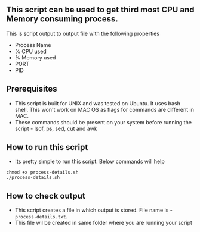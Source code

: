 ## This script can be used to get third most CPU and Memory consuming process.
This is script output to output file with the following properties
- Process Name 
- % CPU  used 
- % Memory used  
- PORT 
- PID

## Prerequisites
- This script is built for UNIX and was tested on Ubuntu. It uses bash shell. This won't work on MAC OS as flags for commands are different in MAC.
- These commands should be present on your system before running the script - lsof, ps, sed, cut and awk

## How to run this script
- Its pretty simple to run this script. Below commands will help
```
chmod +x process-details.sh
./process-details.sh
```

## How to check output
- This script creates a file in which output is stored. File name is - ```process-details.txt```.
- This file wil be created in same folder where you are running your script

